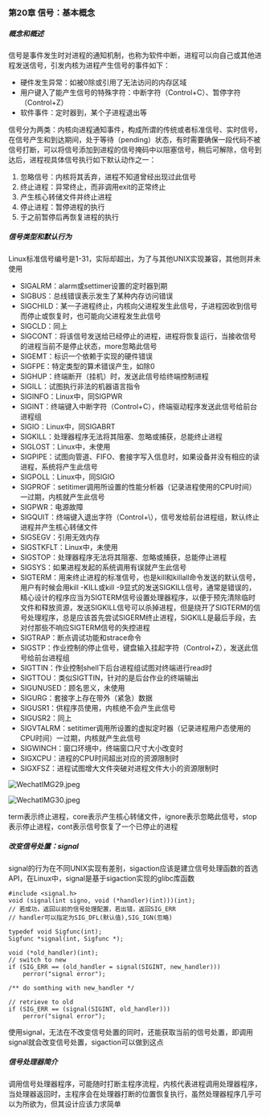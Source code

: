 ### 第20章 信号：基本概念

##### 概念和概述

信号是事件发生时对进程的通知机制，也称为软件中断，进程可以向自己或其他进程发送信号，引发内核为进程产生信号的事件如下：

* 硬件发生异常：如被0除或引用了无法访问的内存区域
* 用户键入了能产生信号的特殊字符：中断字符（Control+C）、暂停字符（Control+Z）
* 软件事件：定时器到，某个子进程退出等

信号分为两类：内核向进程通知事件，构成所谓的传统或者标准信号、实时信号，在信号产生和到达期间，处于等待（pending）状态，有时需要确保一段代码不被信号打断，可以将信号添加到进程的信号掩码中以阻塞信号，稍后可解除，信号到达后，进程视具体信号执行如下默认动作之一：

1. 忽略信号：内核将其丢弃，进程不知道曾经出现过此信号
2. 终止进程：异常终止，而非调用exit的正常终止
3. 产生核心转储文件并终止进程
4. 停止进程：暂停进程的执行
5. 于之前暂停后再恢复进程的执行

##### 信号类型和默认行为

Linux标准信号编号是1-31，实际却超出，为了与其他UNIX实现兼容，其他则并未使用

* SIGALRM：alarm或settimer设置的定时器到期
* SIGBUS：总线错误表示发生了某种内存访问错误
* SIGCHILD：某一子进程终止，内核向父进程发生此信号，子进程因收到信号而停止或恢复时，也可能向父进程发生此信号
* SIGCLD：同上
* SIGCONT：将该信号发送给已经停止的进程，进程将恢复运行，当接收信号的进程当前不是停止状态，more忽略此信号
* SIGEMT：标识一个依赖于实现的硬件错误
* SIGFPE：特定类型的算术错误产生，如除0
* SIGHUP：终端断开（挂机）时，发送此信号给终端控制进程
* SIGILL：试图执行非法的机器语言指令
* SIGINFO：Linux中，同SIGPWR
* SIGINT：终端键入中断字符（Control+C），终端驱动程序发送此信号给前台进程组
* SIGIO：Linux中，同SIGABRT
* SIGKILL：处理器程序无法将其阻塞、忽略或捕获，总能终止进程
* SIGLOST：Linux中，未使用
* SIGPIPE：试图向管道、FIFO、套接字写入信息时，如果设备并没有相应的读进程，系统将产生此信号
* SIGPOLL：Linux中，同SIGIO
* SIGPROF：setitimer调用所设置的性能分析器（记录进程使用的CPU时间）一过期，内核就产生此信号
* SIGPWR：电源故障
* SIGQUIT：终端键入退出字符（Control+\），信号发给前台进程组，默认终止进程并产生核心转储文件
* SIGSEGV：引用无效内存
* SIGSTKFLT：Linux中，未使用
* SIGSTOP：处理器程序无法将其阻塞、忽略或捕获，总能停止进程
* SIGSYS：如果进程发起的系统调用有误就产生此信号
* SIGTERM：用来终止进程的标准信号，也是kill和killall命令发送的默认信号，用户有时候会用kill -KILL或kill -9显式的发送SIGKILL信号，通常是错误的，精心设计的程序应当为SIGTERM信号设置处理器程序，以便于预先清除临时文件和释放资源，发送SIGKILL信号可以杀掉进程，但是绕开了SIGTERM的信号处理程序，总是应该首先尝试SIGERM终止进程，SIGKILL是最后手段，去对付那些不响应SIGTERM信号的失控进程
* SIGTRAP：断点调试功能和strace命令
* SIGSTP：作业控制的停止信号，键盘输入挂起字符（Control+Z），发送此信号给前台进程组
* SIGTTIN：作业控制shell下后台进程组试图对终端进行read时
* SIGTTOU：类似SIGTTIN，针对的是后台作业的终端输出
* SIGUNUSED：顾名思义，未使用
* SIGURG：套接字上存在带外（紧急）数据
* SIGUSR1：供程序员使用，内核绝不会产生此信号
* SIGUSR2：同上
* SIGVTALRM：setitimer调用所设置的虚拟定时器（记录进程用户态使用的CPU时间）一过期，内核就产生此信号
* SIGWINCH：窗口环境中，终端窗口尺寸大小改变时
* SIGXCPU：进程的CPU时间超出对应的资源限制时
* SIGXFSZ：进程试图增大文件突破对进程文件大小的资源限制时

![WechatIMG29.jpeg](https://i.loli.net/2019/11/30/X573jq2OCE6orGb.jpg)

![WechatIMG30.jpeg](https://i.loli.net/2019/11/30/gK84VBfirdEwIHQ.jpg)

term表示终止进程，core表示产生核心转储文件，ignore表示忽略此信号，stop表示停止进程，cont表示信号恢复了一个已停止的进程

##### 改变信号处置：signal

signal的行为在不同UNIX实现有差别，sigaction应该是建立信号处理函数的首选API，在Linux中，signal是基于sigaction实现的glibc库函数

```
#include <signal.h>
void (signal(int signo, void (*handler)(int)))(int);
// 若成功，返回以前的信号处理配置，若出错，返回SIG_ERR
// handler可以指定为SIG_DFL(默认值),SIG_IGN(忽略)

typedef void Sigfunc(int);
Sigfunc *signal(int, Sigfunc *);
```

```
void (*old_handler)(int);
// switch to new
if (SIG_ERR == (old_handler = signal(SIGINT, new_handler)))
    perror("signal error");

/** do somthing with new_handler */

// retrieve to old
if (SIG_ERR == (signal(SIGINT, old_handler)))
    perror("signal error");
```

使用signal，无法在不改变信号处置的同时，还能获取当前的信号处置，即调用signal就会改变信号处置，sigaction可以做到这点

##### 信号处理器简介

调用信号处理器程序，可能随时打断主程序流程，内核代表进程调用处理器程序，当处理器返回时，主程序会在处理器打断的位置恢复执行，虽然处理器程序几乎可以为所欲为，但其设计应该力求简单